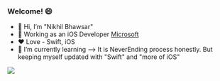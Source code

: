 ### Welcome! 😄

- 👋 Hi, I’m "Nikhil Bhawsar"
- 👀  Working as an iOS Developer [Microsoft](https://apps.apple.com/us/app/microsoft-office/id541164041)
- ❤️ Love - Swift, iOS
- 🌱  I’m currently learning --> It is NeverEnding process honestly. But keeping myself updated with "Swift" and "more of iOS"

![](https://github-readme-stats.vercel.app/api?username=nikhilbhawsar&show_icons=true)
